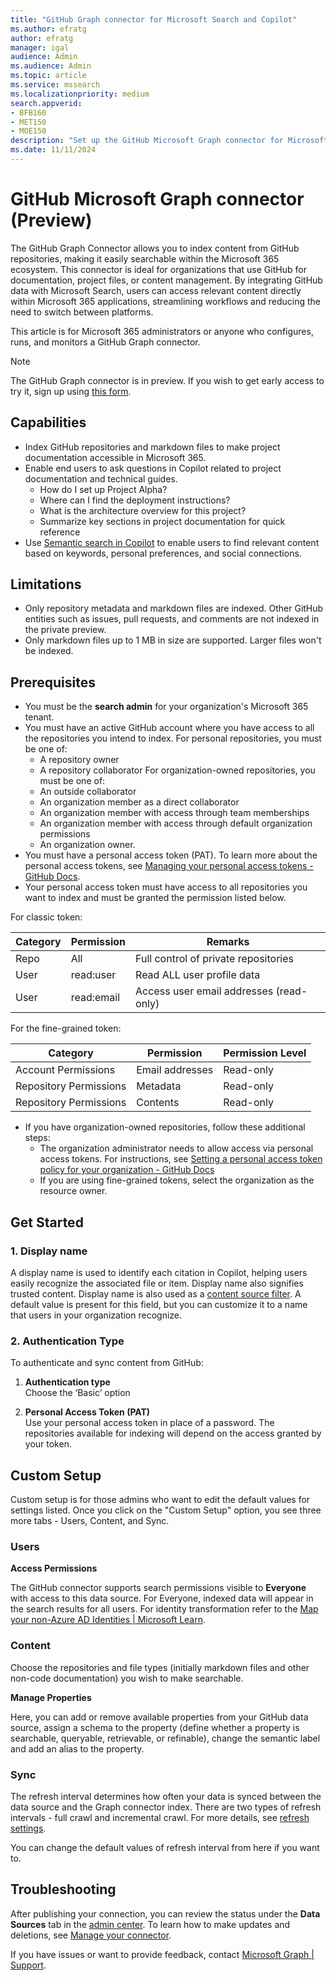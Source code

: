 ```yaml
--- 
title: "GitHub Graph connector for Microsoft Search and Copilot" 
ms.author: efratg
author: efratg
manager: igal 
audience: Admin
ms.audience: Admin 
ms.topic: article 
ms.service: mssearch 
ms.localizationpriority: medium 
search.appverid: 
- BFB160 
- MET150 
- MOE150 
description: "Set up the GitHub Microsoft Graph connector for Microsoft Search and Microsoft 365 Copilot" 
ms.date: 11/11/2024
---
```


# GitHub Microsoft Graph connector (Preview)

The GitHub Graph Connector allows you to index content from GitHub repositories, making it easily searchable within the Microsoft 365 ecosystem. This connector is ideal for organizations that use GitHub for documentation, project files, or content management. By integrating GitHub data with Microsoft Search, users can access relevant content directly within Microsoft 365 applications, streamlining workflows and reducing the need to switch between platforms. 

This article is for Microsoft 365 administrators or anyone who configures, runs, and monitors a GitHub Graph connector.

>[!NOTE]
>The GitHub Graph connector is in preview. If you wish to get early access to try it, sign up using [this form](https://forms.office.com/r/JniPmK5bzm).

## Capabilities
- Index GitHub repositories and markdown files to make project documentation accessible in Microsoft 365.
- Enable end users to ask questions in Copilot related to project documentation and technical guides.
   - How do I set up Project Alpha?
   - Where can I find the deployment instructions?
   - What is the architecture overview for this project?
   - Summarize key sections in project documentation for quick reference
- Use [Semantic search in Copilot](semantic-index-for-copilot.md) to enable users to find relevant content based on keywords, personal preferences, and social connections.

## Limitations
- Only repository metadata and markdown files are indexed. Other GitHub entities such as issues, pull requests, and comments are not indexed in the private preview.
- Only markdown files up to 1 MB in size are supported. Larger files won't be indexed.

## Prerequisites
- You must be the **search admin** for your organization's Microsoft 365 tenant.
- You must have an active GitHub account where you have access to all the repositories you intend to index. 
   For personal repositories, you must be one of:
   - A repository owner
   - A repository collaborator
   For organization-owned repositories, you must be one of: 
    - An outside collaborator 
    - An organization member as a direct collaborator
    - An organization member with access through team memberships 
    - An organization member with access through default organization permissions 
    - An organization owner.
- You must have a personal access token (PAT). To learn more about the personal access tokens, see [Managing your personal access tokens - GitHub Docs](https://docs.github.com/authentication/keeping-your-account-and-data-secure/managing-your-personal-access-tokens).
- Your personal access token must have access to all repositories you want to index and must be granted the permission listed below.

For classic token: 

  | Category | Permission | Remarks |
  | ------------ | ------------ | ------------ |
  | Repo | All | Full control of private repositories |
  | User  | read:user  | Read ALL user profile data |
  | User  | read:email  | Access user email addresses (read-only) |

For the fine-grained token:


  | Category | Permission | Permission Level |
  | ------------ | ------------ | ------------ |
  | Account Permissions | Email addresses | Read-only |
  | Repository Permissions | Metadata | Read-only |
  | Repository Permissions | Contents | Read-only |

- If you have organization-owned repositories, follow these additional steps:
   - The organization administrator needs to allow access via personal access tokens. For instructions, see [Setting a personal access token policy for your organization - GitHub Docs](https://docs.github.com/organizations/managing-programmatic-access-to-your-organization/setting-a-personal-access-token-policy-for-your-organization#restricting-access-by-personal-access-tokens)
   - If you are using fine-grained tokens, select the organization as the resource owner.

## Get Started

### 1. Display name 
A display name is used to identify each citation in Copilot, helping users easily recognize the associated file or item. Display name also signifies trusted content. Display name is also used as a [content source filter](/MicrosoftSearch/custom-filters#content-source-filters). A default value is present for this field, but you can customize it to a name that users in your organization recognize.

### 2. Authentication Type

To authenticate and sync content from GitHub:<br>
 
1. **Authentication type** <br>
Choose the ‘Basic’ option

2. **Personal Access Token (PAT)** <br>
Use your personal access token in place of a password. The repositories available for indexing will depend on the access granted by your token.
 
## Custom Setup

Custom setup is for those admins who want to edit the default values for settings listed. Once you click on the "Custom Setup" option, you see three more tabs - Users, Content, and Sync.

### Users

**Access Permissions**

The GitHub connector supports search permissions visible to **Everyone** with access to this data source. For Everyone, indexed data will appear in the search results for all users.
For identity transformation refer to the [Map your non-Azure AD Identities | Microsoft Learn](map-non-aad.md).
 
### Content

Choose the repositories and file types (initially markdown files and other non-code documentation) you wish to make searchable.

**Manage Properties**

Here, you can add or remove available properties from your GitHub data source, assign a schema to the property (define whether a property is searchable, queryable, retrievable, or refinable), change the semantic label and add an alias to the property.

### Sync

The refresh interval determines how often your data is synced between the data source and the Graph connector index. There are two types of refresh intervals - full crawl and incremental crawl. For more details, see [refresh settings](configure-connector.md#step-8-refresh-settings).

You can change the default values of refresh interval from here if you want to.

## Troubleshooting
After publishing your connection, you can review the status under the **Data Sources** tab in the [admin center](https://admin.microsoft.com). To learn how to make updates and deletions, see [Manage your connector](manage-connector.md). 

If you have issues or want to provide feedback, contact [Microsoft Graph | Support](https://developer.microsoft.com/en-us/graph/support).
